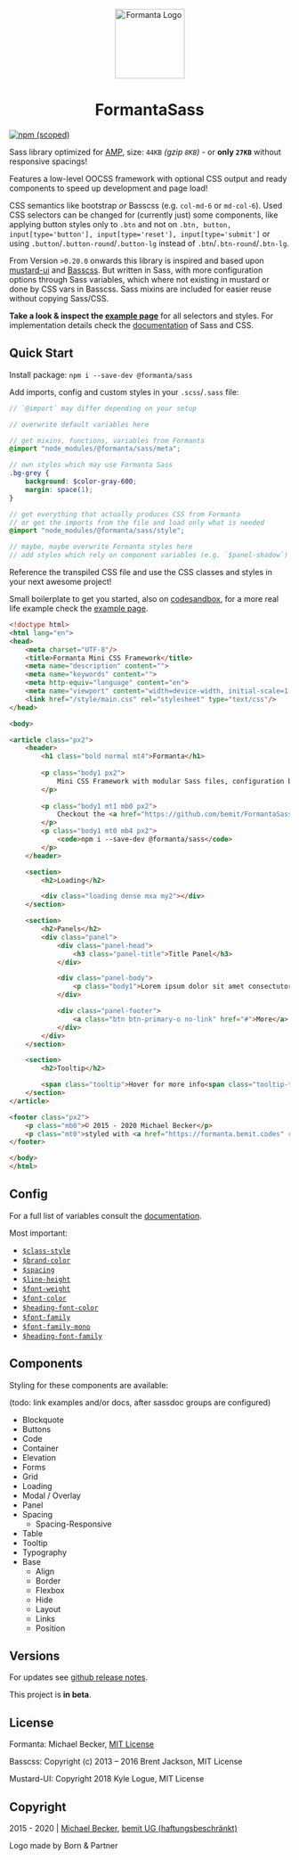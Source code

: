 <p align="center">
  <a href="https://formanta.bemit.codes" rel="noopener noreferrer" target="_blank"><img width="125" src="https://formanta.bemit.codes/formanta_logo.svg" alt="Formanta Logo"></a>
</p>

<h1 align="center">FormantaSass</h1>

[![npm (scoped)](https://img.shields.io/npm/v/@formanta/sass?style=flat-square)](https://www.npmjs.com/package/@formanta/sass)

Sass library optimized for [AMP](https://amp.dev), size: `44KB` *(gzip `8KB`)* - or **only `27KB`** without responsive spacings!

Features a low-level OOCSS framework with optional CSS output and ready components to speed up development and page load!

CSS semantics like bootstrap *or* Basscss (e.g. `col-md-6` or `md-col-6`). Used CSS selectors can be changed for (currently just) some components, like applying button styles only to `.btn` and not on `.btn, button, input[type='button'], input[type='reset'], input[type='submit']` or using `.button`/`.button-round`/`.button-lg` instead of `.btn`/`.btn-round`/`.btn-lg`. 

From Version `>0.20.0` onwards this library is inspired and based upon [mustard-ui](https://kylelogue.github.io/mustard-ui) and [Basscss](https://basscss.com/). But written in Sass, with more configuration options through Sass variables, which where not existing in mustard or done by CSS vars in Basscss. Sass mixins are included for easier reuse without copying Sass/CSS.

**Take a look & inspect the [example page](https://formanta.bemit.codes)** for all selectors and styles. For implementation details check the [documentation](https://formanta.bemit.codes/docs/) of Sass and CSS.

## Quick Start

Install package: `npm i --save-dev @formanta/sass`

Add imports, config and custom styles in your `.scss`/`.sass` file:

```scss
// `@import` may differ depending on your setup

// overwrite default variables here

// get mixins, functions, variables from Formanta
@import "node_modules/@formanta/sass/meta";

// own styles which may use Formanta Sass
.bg-grey {
    background: $color-gray-600;
    margin: space(1);
}

// get everything that actually produces CSS from Formanta
// or get the imports from the file and load only what is needed
@import "node_modules/@formanta/sass/style";

// maybe, maybe overwrite Formanta styles here
// add styles which rely on component variables (e.g. `$panel-shadow`) (todo: change all vars to `meta`)
```

Reference the transpiled CSS file and use the CSS classes and styles in your next awesome project!

Small boilerplate to get you started, also on [codesandbox](https://codesandbox.io/s/formanta-starter-9onf2), for a more real life example check the [example page](https://formanta.bemit.codes).

```html
<!doctype html>
<html lang="en">
<head>
    <meta charset="UTF-8"/>
    <title>Formanta Mini CSS Framework</title>
    <meta name="description" content="">
    <meta name="keywords" content="">
    <meta http-equiv="language" content="en">
    <meta name="viewport" content="width=device-width, initial-scale=1.0">
    <link href="/style/main.css" rel="stylesheet" type="text/css"/>
</head>

<body>

<article class="px2">
    <header>
        <h1 class="bold normal mt4">Formanta</h1>
    
        <p class="body1 px2">
            Mini CSS Framework with modular Sass files, configuration by Sass or (some) CSS variables and <strong>especially made for <a href="https://amp.dev" rel="noreferrer noopener" target="_blank">AMP</a>!</strong>
        </p>
    
        <p class="body1 mt1 mb0 px2">
            Checkout the <a href="https://github.com/bemit/FormantaSass" rel="noreferrer noopener" class="italic">quick start, features and issues</a> of the current version.
        </p>
        <p class="body1 mt0 mb4 px2">
            <code>npm i --save-dev @formanta/sass</code>
        </p>
    </header>

    <section>
        <h2>Loading</h2>

        <div class="loading dense mxa my2"></div>
    </section>

    <section>
        <h2>Panels</h2>
        <div class="panel">
            <div class="panel-head">
                <h3 class="panel-title">Title Panel</h3>
            </div>

            <div class="panel-body">
                <p class="body1">Lorem ipsum dolor sit amet consectutor adispisci.</p>
            </div>

            <div class="panel-footer">
                <a class="btn btn-primary-o no-link" href="#">More</a>
            </div>
        </div>
    </section>

    <section>
        <h2>Tooltip</h2>

        <span class="tooltip">Hover for more info<span class="tooltip-text">awesome!</span></span>
    </section>
</article>

<footer class="px2">
    <p class="mb0">© 2015 - 2020 Michael Becker</p>
    <p class="mt0">styled with <a href="https://formanta.bemit.codes" rel="noreferrer noopener" target="_blank">Formanta</a></p>
</footer>

</body>
</html>
```

## Config

For a full list of variables consult the [documentation](https://formanta.bemit.codes/docs/).

Most important:

- [`$class-style`](https://formanta.bemit.codes/docs/#undefined-variable-class-style)
- [`$brand-color`](https://formanta.bemit.codes/docs/#vars:colors-variable-brand-color)
- [`$spacing`](https://formanta.bemit.codes/docs/#spacing-variable-spacing)
- [`$line-height`](https://formanta.bemit.codes/docs/#undefined-variable-line-height)
- [`$font-weight`](https://formanta.bemit.codes/docs/#undefined-variable-font-weight)
- [`$font-color`](https://formanta.bemit.codes/docs/#undefined-variable-font-color)
- [`$heading-font-color`](https://formanta.bemit.codes/docs/#undefined-variable-heading-font-color)
- [`$font-family`](https://formanta.bemit.codes/docs/#undefined-variable-font-family)
- [`$font-family-mono`](https://formanta.bemit.codes/docs/#undefined-variable-font-family-mono)
- [`$heading-font-family`](https://formanta.bemit.codes/docs/#undefined-variable-heading-font-family)

## Components

Styling for these components are available:

(todo: link examples and/or docs, after sassdoc groups are configured)

- Blockquote
- Buttons
- Code
- Container
- Elevation
- Forms
- Grid
- Loading
- Modal / Overlay
- Panel
- Spacing
    - Spacing-Responsive
- Table
- Tooltip
- Typography
- Base
    - Align
    - Border
    - Flexbox
    - Hide
    - Layout
    - Links
    - Position

## Versions

For updates see [github release notes](https://github.com/bemit/FormantaSass/releases).

This project is **in beta**.

## License

Formanta: Michael Becker, [MIT License](LICENSE)

Basscss: Copyright (c) 2013 – 2016 Brent Jackson, MIT License

Mustard-UI: Copyright 2018 Kyle Logue, MIT License

## Copyright

2015 - 2020 | [Michael Becker](https://mlbr.xyz), [bemit UG (haftungsbeschränkt)](https://bemit.codes)

Logo made by Born & Partner
